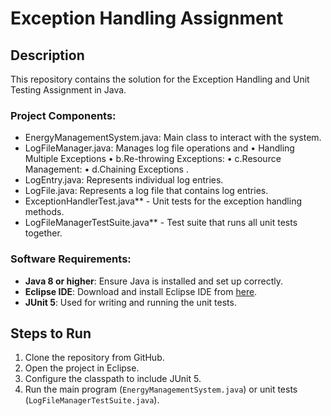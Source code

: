 # Exception Handling Assignment

## Description
This repository contains the solution for the Exception Handling and Unit Testing Assignment in Java.

### Project Components:
- EnergyManagementSystem.java: Main class to interact with the system.
- LogFileManager.java: Manages log file operations and
• Handling Multiple Exceptions
• b.Re-throwing Exceptions:
• c.Resource Management:
• d.Chaining Exceptions .
- LogEntry.java: Represents individual log entries.
- LogFile.java: Represents a log file that contains log entries.
- ExceptionHandlerTest.java** - Unit tests for the exception handling methods.
- LogFileManagerTestSuite.java** - Test suite that runs all unit tests together.


### **Software Requirements:**
- **Java 8 or higher**: Ensure Java is installed and set up correctly.
- **Eclipse IDE**: Download and install Eclipse IDE from [here](https://www.eclipse.org/downloads/).
- **JUnit 5**: Used for writing and running the unit tests.

## Steps to Run
1. Clone the repository from GitHub.
2. Open the project in Eclipse.
3. Configure the classpath to include JUnit 5.
4. Run the main program (`EnergyManagementSystem.java`) or unit tests (`LogFileManagerTestSuite.java`).
